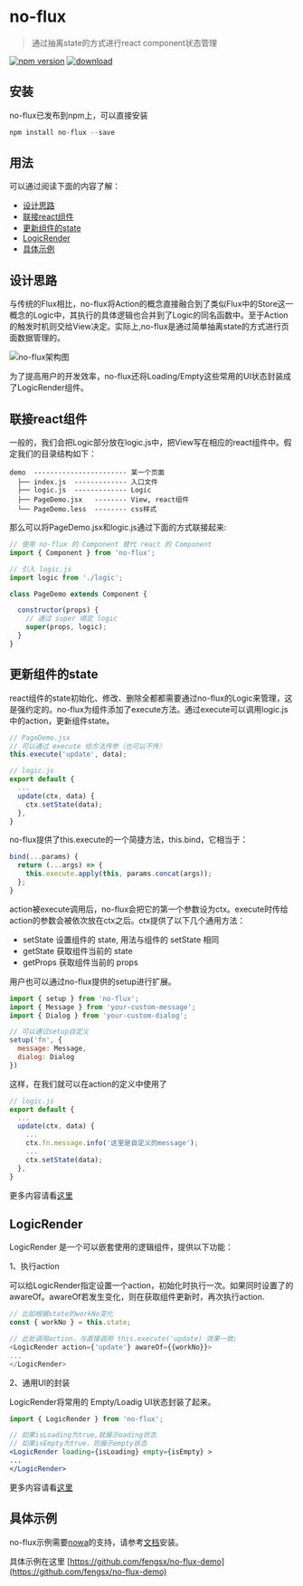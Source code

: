 # no-flux
>通过抽离state的方式进行react component状态管理

[![npm version](https://img.shields.io/npm/v/no-flux.svg?style=flat)](https://www.npmjs.com/package/no-flux) [![download](https://img.shields.io/npm/dm/no-flux.svg?style=flat)](https://www.npmjs.com/package/no-flux) 

## 安装
no-flux已发布到npm上，可以直接安装
```javascript
npm install no-flux --save
```

## 用法
可以通过阅读下面的内容了解：
- [设计思路](#设计思路)
- [联接react组件](#联接react组件)
- [更新组件的state](#更新组件的state)
- [LogicRender](#logicrender)
- [具体示例](#具体示例)

## 设计思路

与传统的Flux相比，no-flux将Action的概念直接融合到了类似Flux中的Store这一概念的Logic中，其执行的具体逻辑也合并到了Logic的同名函数中。至于Action的触发时机则交给View决定。实际上,no-flux是通过简单抽离state的方式进行页面数据管理的。

![no-flux架构图](https://img.alicdn.com/tfs/TB1WnfOPpXXXXXBapXXXXXXXXXX-563-182.png)

为了提高用户的开发效率，no-flux还将Loading/Empty这些常用的UI状态封装成了LogicRender组件。

## 联接react组件
一般的，我们会把Logic部分放在logic.js中，把View写在相应的react组件中。假定我们的目录结构如下：

```
demo  ----------------------- 某一个页面
  ├── index.js  ------------- 入口文件
  ├── logic.js  ------------- Logic
  ├── PageDemo.jsx   -------- View, react组件
  └── PageDemo.less  -------- css样式
```

那么可以将PageDemo.jsx和logic.js通过下面的方式联接起来:

```jsx
// 使用 no-flux 的 Component 替代 react 的 Component
import { Component } from 'no-flux';

// 引入 logic.js
import logic from './logic';

class PageDemo extends Component {

  constructor(props) {
    // 通过 super 绑定 logic
    super(props, logic);
  }
}
```

## 更新组件的state
react组件的state初始化、修改、删除全都都需要通过no-flux的Logic来管理，这是强约定的。no-flux为组件添加了execute方法。通过execute可以调用logic.js中的action，更新组件state。
```javascript
// PageDemo.jsx
// 可以通过 execute 给方法传参（也可以不传）
this.execute('update', data);

// logic.js
export default { 
  ...
  update(ctx, data) {
    ctx.setState(data);
  },
}
```
no-flux提供了this.execute的一个简捷方法，this.bind，它相当于：

```javascript
bind(...params) {
  return (...args) => {
    this.execute.apply(this, params.concat(args));
  };
}
```

action被execute调用后，no-flux会把它的第一个参数设为ctx。execute时传给action的参数会被依次放在ctx之后。ctx提供了以下几个通用方法：
- setState 设置组件的 state, 用法与组件的 setState 相同
- getState 获取组件当前的 state
- getProps 获取组件当前的 props

用户也可以通过no-flux提供的setup进行扩展。

```javascript
import { setup } from 'no-flux';
import { Message } from 'your-custom-message';
import { Dialog } from 'your-custom-dialog';

// 可以通过setup自定义
setup('fn', {
  message: Message,
  dialog: Dialog
})
```

这样，在我们就可以在action的定义中使用了
```javascript
// logic.js
export default { 
  ...
  update(ctx, data) {
    ...
    ctx.fn.message.info('这里是自定义的message');
    ...
    ctx.setState(data);
  },
}
```
更多内容请看[这里](docs/more-on-logic/)

## LogicRender

LogicRender 是一个可以嵌套使用的逻辑组件，提供以下功能：

1、执行action

可以给LogicRender指定设置一个action，初始化时执行一次。如果同时设置了的awareOf。awareOf若发生变化，则在获取组件更新时，再次执行action.

```javascript
// 比如根据state的workNo变化
const { workNo } = this.state;

// 此处调用action，与直接调用 this.execute('update) 效果一致;
<LogicRender action={'update'} awareOf={{workNo}}>
...
</LogicRender> 
```


2、通用UI的封装

LogicRender将常用的 Empty/Loadig UI状态封装了起来。

```jsx
import { LogicRender } from 'no-flux';

// 如果isLoading为true,就展示oading状态
// 如果isEmpty为true，则展示empty状态
<LogicRender loading={isLoading} empty={isEmpty} >
...
</LogicRender> 
```

更多内容请看[这里](docs/LogicRender/)


## 具体示例

no-flux示例需要[nowa](https://github.com/nowa-webpack/nowa)的支持，请参考[文档](http://nowa-webpack.github.io/docs/an_zhuang.html)安装。

具体示例在这里 [https://github.com/fengsx/no-flux-demo](https://github.com/fengsx/no-flux-demo)